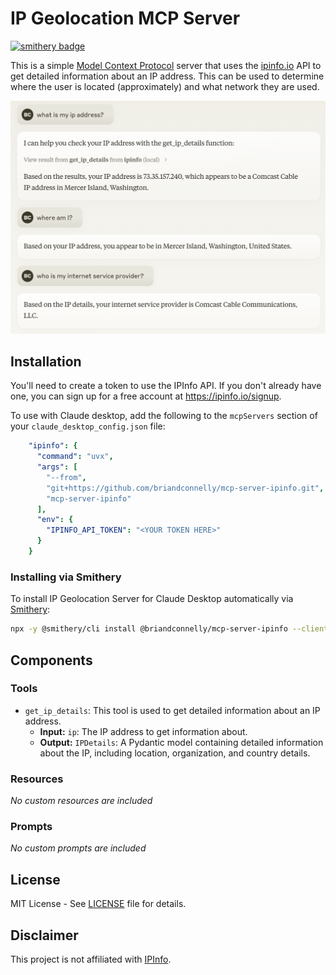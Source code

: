 # IP Geolocation MCP Server
[![smithery badge](https://smithery.ai/badge/@briandconnelly/mcp-server-ipinfo)](https://smithery.ai/server/@briandconnelly/mcp-server-ipinfo)

This is a simple [Model Context Protocol](https://modelcontextprotocol.io) server that uses the [ipinfo.io](https://ipinfo.io) API to get detailed information about an IP address.
This can be used to determine where the user is located (approximately) and what network they are used.

![Example conversation using mcp-server-ipinfo](demo.png)


## Installation

You'll need to create a token to use the IPInfo API.
If you don't already have one, you can sign up for a free account at https://ipinfo.io/signup.

To use with Claude desktop, add the following to the `mcpServers` section of your `claude_desktop_config.json` file:

```yaml
    "ipinfo": {
      "command": "uvx",
      "args": [
        "--from",
        "git+https://github.com/briandconnelly/mcp-server-ipinfo.git",
        "mcp-server-ipinfo"
      ],
      "env": {
        "IPINFO_API_TOKEN": "<YOUR TOKEN HERE>"
      }
    }
```

### Installing via Smithery

To install IP Geolocation Server for Claude Desktop automatically via [Smithery](https://smithery.ai/server/@briandconnelly/mcp-server-ipinfo):

```bash
npx -y @smithery/cli install @briandconnelly/mcp-server-ipinfo --client claude
```

## Components

### Tools

- `get_ip_details`: This tool is used to get detailed information about an IP address.
    - **Input:** `ip`: The IP address to get information about.
    - **Output:** `IPDetails`: A Pydantic model containing detailed information about the IP, including location, organization, and country details.

### Resources   

_No custom resources are included_

### Prompts

_No custom prompts are included_


## License

MIT License - See [LICENSE](LICENSE) file for details.

## Disclaimer

This project is not affiliated with [IPInfo](https://ipinfo.io).
